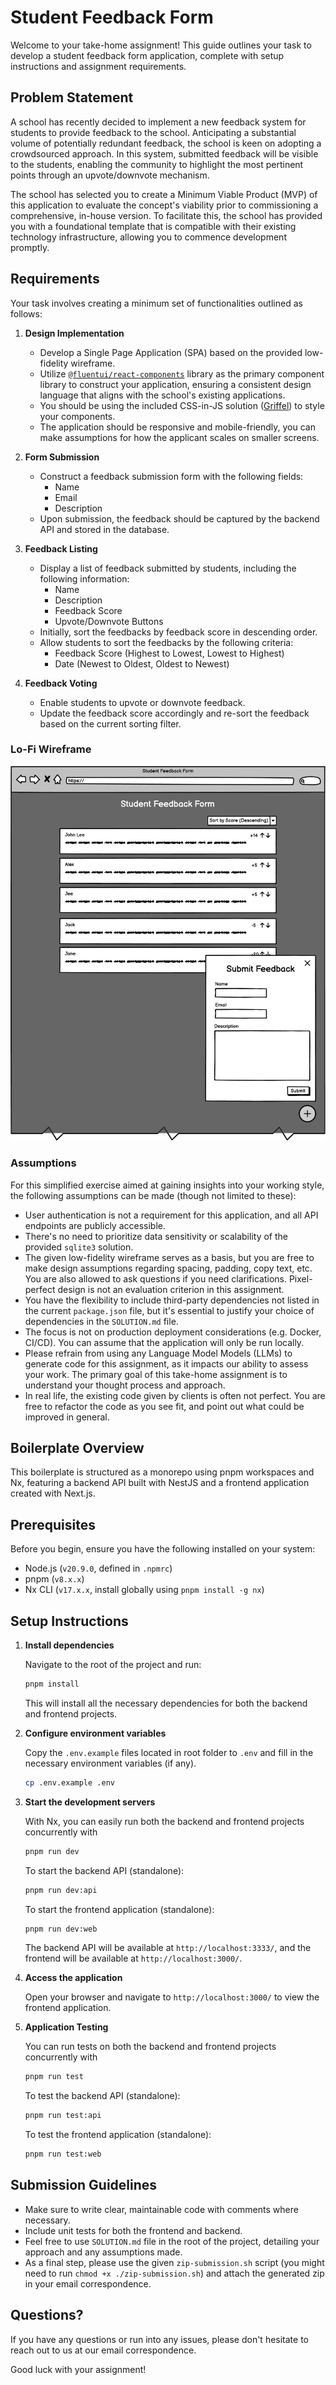 # Student Feedback Form
Welcome to your take-home assignment! This guide outlines your task to develop a student feedback form application, complete with setup instructions and assignment requirements.

## Problem Statement
A school has recently decided to implement a new feedback system for students to provide feedback to the school.  Anticipating a substantial volume of potentially redundant feedback, the school is keen on adopting a crowdsourced approach. In this system, submitted feedback will be visible to the students, enabling the community to highlight the most pertinent points through an upvote/downvote mechanism.

The school has selected you to create a Minimum Viable Product (MVP) of this application to evaluate the concept's viability prior to commissioning a comprehensive, in-house version. To facilitate this, the school has provided you with a foundational template that is compatible with their existing technology infrastructure, allowing you to commence development promptly.

## Requirements

Your task involves creating a minimum set of functionalities outlined as follows:

1. **Design Implementation**
   - Develop a Single Page Application (SPA) based on the provided low-fidelity wireframe.
   - Utilize [`@fluentui/react-components`](https://react.fluentui.dev/) library as the primary component library to construct your application, ensuring a consistent design language that aligns with the school's existing applications.
   - You should be using the included CSS-in-JS solution ([Griffel](https://react.fluentui.dev/?path=/docs/concepts-developer-styling-components--page)) to style your components.
   - The application should be responsive and mobile-friendly, you can make assumptions for how the applicant scales on smaller screens.

2. **Form Submission**
   - Construct a feedback submission form with the following fields:
      - Name
      - Email
      - Description
    - Upon submission, the feedback should be captured by the backend API and stored in the database.

3. **Feedback Listing**
    - Display a list of feedback submitted by students, including the following information:
        - Name
        - Description
        - Feedback Score
        - Upvote/Downvote Buttons
    - Initially, sort the feedbacks by feedback score in descending order.
    - Allow students to sort the feedbacks by the following criteria:
        - Feedback Score (Highest to Lowest, Lowest to Highest)
        - Date (Newest to Oldest, Oldest to Newest)

4. **Feedback Voting**
    - Enable students to upvote or downvote feedback.
    - Update the feedback score accordingly and re-sort the feedback based on the current sorting filter.

### Lo-Fi Wireframe
![Lo-Fi Wireframe](.doc-assets/school-feedback-form-lofi.png)

### Assumptions
For this simplified exercise aimed at gaining insights into your working style, the following assumptions can be made (though not limited to these):

- User authentication is not a requirement for this application, and all API endpoints are publicly accessible.
- There's no need to prioritize data sensitivity or scalability of the provided `sqlite3` solution.
- The given low-fidelity wireframe serves as a basis, but you are free to make design assumptions regarding spacing, padding, copy text, etc. You are also allowed to ask questions if you need clarifications. Pixel-perfect design is not an evaluation criterion in this assignment.
- You have the flexibility to include third-party dependencies not listed in the current `package.json` file, but it's essential to justify your choice of dependencies in the `SOLUTION.md` file.
- The focus is not on production deployment considerations (e.g. Docker, CI/CD). You can assume that the application will only be run locally.
- Please refrain from using any Language Model Models (LLMs) to generate code for this assignment, as it impacts our ability to assess your work. The primary goal of this take-home assignment is to understand your thought process and approach.
- In real life, the existing code given by clients is often not perfect. You are free to refactor the code as you see fit, and point out what could be improved in general.

## Boilerplate Overview
This boilerplate is structured as a monorepo using pnpm workspaces and Nx, featuring a backend API built with NestJS and a frontend application created with Next.js.

## Prerequisites
Before you begin, ensure you have the following installed on your system:
- Node.js (`v20.9.0`, defined in `.npmrc`)
- pnpm (`v8.x.x`)
- Nx CLI (`v17.x.x`, install globally using `pnpm install -g nx`)

## Setup Instructions
1. **Install dependencies**

    Navigate to the root of the project and run:

    ```sh
    pnpm install
    ```

    This will install all the necessary dependencies for both the backend and frontend projects.

2. **Configure environment variables**

    Copy the `.env.example` files located in root folder to `.env` and fill in the necessary environment variables (if any).

    ```sh
    cp .env.example .env
    ```

3. **Start the development servers**

   With Nx, you can easily run both the backend and frontend projects concurrently with
    ```sh
    pnpm run dev
    ```

    To start the backend API (standalone):
    ```sh
    pnpm run dev:api
    ```

    To start the frontend application (standalone):
    ```sh
    pnpm run dev:web
    ```

    The backend API will be available at `http://localhost:3333/`, and the frontend will be available at `http://localhost:3000/`.

4. **Access the application**

    Open your browser and navigate to `http://localhost:3000/` to view the frontend application.

5. **Application Testing**

   You can run tests on both the backend and frontend projects concurrently with
    ```sh
    pnpm run test
    ```

    To test the backend API (standalone):
    ```sh
    pnpm run test:api
    ```

    To test the frontend application (standalone):
    ```sh
    pnpm run test:web
    ```

## Submission Guidelines
- Make sure to write clear, maintainable code with comments where necessary.
- Include unit tests for both the frontend and backend.
- Feel free to use `SOLUTION.md` file in the root of the project, detailing your approach and any assumptions made.
- As a final step, please use the given `zip-submission.sh` script (you might need to run `chmod +x ./zip-submission.sh`) and attach the generated zip in your email correspondence.

## Questions?
If you have any questions or run into any issues, please don't hesitate to reach out to us at our email correspondence.

Good luck with your assignment!
